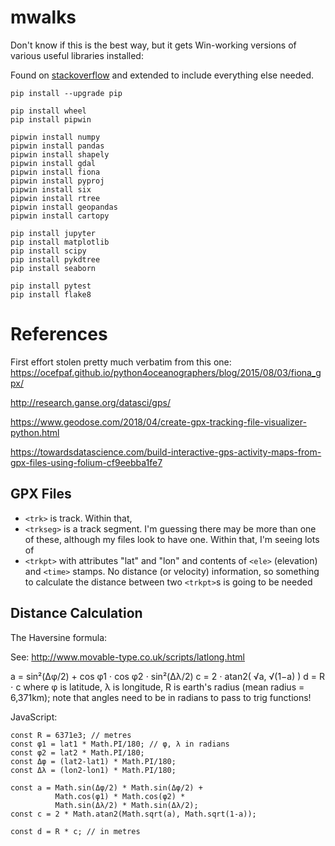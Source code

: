 # mwalks

Don't know if this is the best way, but it gets Win-working versions of various useful libraries installed:

Found on [stackoverflow](https://stackoverflow.com/questions/54734667/error-installing-geopandas-a-gdal-api-version-must-be-specified-in-anaconda) and extended to include everything else needed.


```
pip install --upgrade pip

pip install wheel
pip install pipwin

pipwin install numpy
pipwin install pandas
pipwin install shapely
pipwin install gdal
pipwin install fiona
pipwin install pyproj
pipwin install six
pipwin install rtree
pipwin install geopandas
pipwin install cartopy

pip install jupyter
pip install matplotlib
pip install scipy
pip install pykdtree
pip install seaborn

pip install pytest
pip install flake8
```

# References

First effort stolen pretty much  verbatim from this one:
https://ocefpaf.github.io/python4oceanographers/blog/2015/08/03/fiona_gpx/

http://research.ganse.org/datasci/gps/

https://www.geodose.com/2018/04/create-gpx-tracking-file-visualizer-python.html

https://towardsdatascience.com/build-interactive-gps-activity-maps-from-gpx-files-using-folium-cf9eebba1fe7

## GPX Files

* `<trk>` is track. Within that,
* `<trkseg>` is a track segment. I'm guessing there may be more than one of these, although my files look to have one. Within that, I'm seeing lots of
* `<trkpt>` with attributes "lat" and "lon" and contents of `<ele>` (elevation) and `<time>` stamps. No distance (or velocity) information, so something to calculate the distance between two `<trkpt>`s is going to be needed

## Distance Calculation

The Haversine formula:

See: http://www.movable-type.co.uk/scripts/latlong.html

a = sin²(Δφ/2) + cos φ1 ⋅ cos φ2 ⋅ sin²(Δλ/2)
c = 2 ⋅ atan2( √a, √(1−a) )
d = R ⋅ c
where φ is latitude, λ is longitude, R is earth's radius (mean radius = 6,371km); note that angles need to be in radians to pass to trig functions!

JavaScript:
```
const R = 6371e3; // metres
const φ1 = lat1 * Math.PI/180; // φ, λ in radians
const φ2 = lat2 * Math.PI/180;
const Δφ = (lat2-lat1) * Math.PI/180;
const Δλ = (lon2-lon1) * Math.PI/180;

const a = Math.sin(Δφ/2) * Math.sin(Δφ/2) +
          Math.cos(φ1) * Math.cos(φ2) *
          Math.sin(Δλ/2) * Math.sin(Δλ/2);
const c = 2 * Math.atan2(Math.sqrt(a), Math.sqrt(1-a));

const d = R * c; // in metres
```